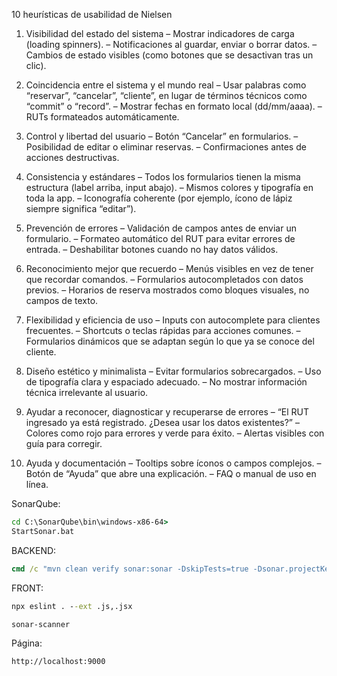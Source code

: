 10 heurísticas de usabilidad de Nielsen

1. Visibilidad del estado del sistema
  – Mostrar indicadores de carga (loading spinners).
  – Notificaciones al guardar, enviar o borrar datos.
  – Cambios de estado visibles (como botones que se desactivan tras un clic).

 2. Coincidencia entre el sistema y el mundo real
  – Usar palabras como “reservar”, “cancelar”, “cliente”, en lugar de términos técnicos como “commit” o “record”.
  – Mostrar fechas en formato local (dd/mm/aaaa).
  – RUTs formateados automáticamente.

 3. Control y libertad del usuario
  – Botón “Cancelar” en formularios.
  – Posibilidad de editar o eliminar reservas.
  – Confirmaciones antes de acciones destructivas.

4. Consistencia y estándares
  – Todos los formularios tienen la misma estructura (label arriba, input abajo).
  – Mismos colores y tipografía en toda la app.
  – Iconografía coherente (por ejemplo, ícono de lápiz siempre significa “editar”).

5. Prevención de errores
   – Validación de campos antes de enviar un formulario.
  – Formateo automático del RUT para evitar errores de entrada.
  – Deshabilitar botones cuando no hay datos válidos.

6. Reconocimiento mejor que recuerdo
  – Menús visibles en vez de tener que recordar comandos.
  – Formularios autocompletados con datos previos.
  – Horarios de reserva mostrados como bloques visuales, no campos de texto.

7. Flexibilidad y eficiencia de uso
  – Inputs con autocomplete para clientes frecuentes.
  – Shortcuts o teclas rápidas para acciones comunes.
  – Formularios dinámicos que se adaptan según lo que ya se conoce del cliente.

8. Diseño estético y minimalista
  – Evitar formularios sobrecargados.
  – Uso de tipografía clara y espaciado adecuado.
  – No mostrar información técnica irrelevante al usuario.

 9. Ayudar a reconocer, diagnosticar y recuperarse de errores
  – “El RUT ingresado ya está registrado. ¿Desea usar los datos existentes?”
  – Colores como rojo para errores y verde para éxito.
  – Alertas visibles con guía para corregir.

10. Ayuda y documentación
  – Tooltips sobre íconos o campos complejos.
  – Botón de “Ayuda” que abre una explicación.
  – FAQ o manual de uso en línea.


SonarQube:
```bat
cd C:\SonarQube\bin\windows-x86-64>
StartSonar.bat
```
BACKEND:
```bat
cmd /c "mvn clean verify sonar:sonar -DskipTests=true -Dsonar.projectKey=backend -Dsonar.projectName=backend -Dsonar.host.url=http://localhost:9000 -Dsonar.token=sqa_77ce388a2339ace6e8ee104e189adee1ad4ee4e5"
```
FRONT: 
```bat
npx eslint . --ext .js,.jsx
```
```bat
sonar-scanner
```

Página:
```bat
http://localhost:9000
```
